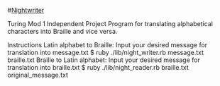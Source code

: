 #[Nightwriter](https://backend.turing.io/module1/projects/night_writer/)

Turing Mod 1 Independent Project
Program for translating alphabetical characters into Braille and vice versa.

Instructions
Latin alphabet to Braille:
Input your desired message for translation into message.txt
$ ruby ./lib/night_writer.rb message.txt braille.txt
Braille to Latin alphabet:
Input your desired message for translation into braille.txt
$ ruby ./lib/night_reader.rb braille.txt original_message.txt
